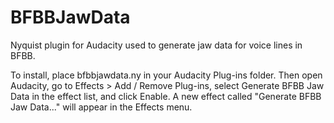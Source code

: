 # BFBBJawData
Nyquist plugin for Audacity used to generate jaw data for voice lines in BFBB.

To install, place bfbbjawdata.ny in your Audacity Plug-ins folder. Then open Audacity, go to Effects > Add / Remove Plug-ins, select Generate BFBB Jaw Data in the effect list, and click Enable. A new effect called "Generate BFBB Jaw Data..." will appear in the Effects menu.
